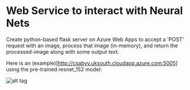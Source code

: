# Web Service to interact with Neural Nets

Create python-based flask server on Azure Web Apps to accept a 'POST' request with an image, process that image (in-memory), and return the processed-image along with some output text.

Here is an (example)[http://csabyy.uksouth.cloudapp.azure.com:5005] using the pre-trained resnet_152 model:

![alt tag](templates/sample2.PNG)
